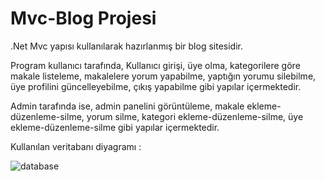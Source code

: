 # Mvc-Blog Projesi

.Net Mvc yapısı kullanılarak hazırlanmış bir blog sitesidir. 

Program kullanıcı tarafında, Kullanıcı girişi, üye olma, kategorilere göre makale listeleme, makalelere yorum yapabilme, yaptığın yorumu silebilme, üye profilini güncelleyebilme, çıkış yapabilme gibi yapılar içermektedir.

Admin tarafında ise, admin panelini görüntüleme, makale ekleme-düzenleme-silme, yorum silme, kategori ekleme-düzenleme-silme, üye ekleme-düzenleme-silme gibi yapılar içermektedir.

Kullanılan veritabanı diyagramı : 


![database](https://github.com/merveyapnaz/Mvc-Blog/blob/69bafb9e69cb28abad6e35b7d5ee81b2133ba4df/Veritaban%C4%B1/databaseDiagram.PNG)



